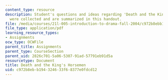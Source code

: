 ```yaml
---
content_type: resource
description: Student's questions and ideas regarding 'Death and the King's Horseman'
  were collected and are summarized in this handout.
file: /media/courses/21l-005-introduction-to-drama-fall-2004/c972b8ebb194324633f68377e0fdcd12_student_question.pdf
file_type: application/pdf
learning_resource_types:
- Assignments
ocw_type: OCWFile
parent_title: Assignments
parent_type: CourseSection
parent_uid: 2826c701-5a06-5307-91ad-57791eb91d5a
resourcetype: Document
title: Death and the King's Horsemen
uid: c972b8eb-b194-3246-33f6-8377e0fdcd12
---
```

